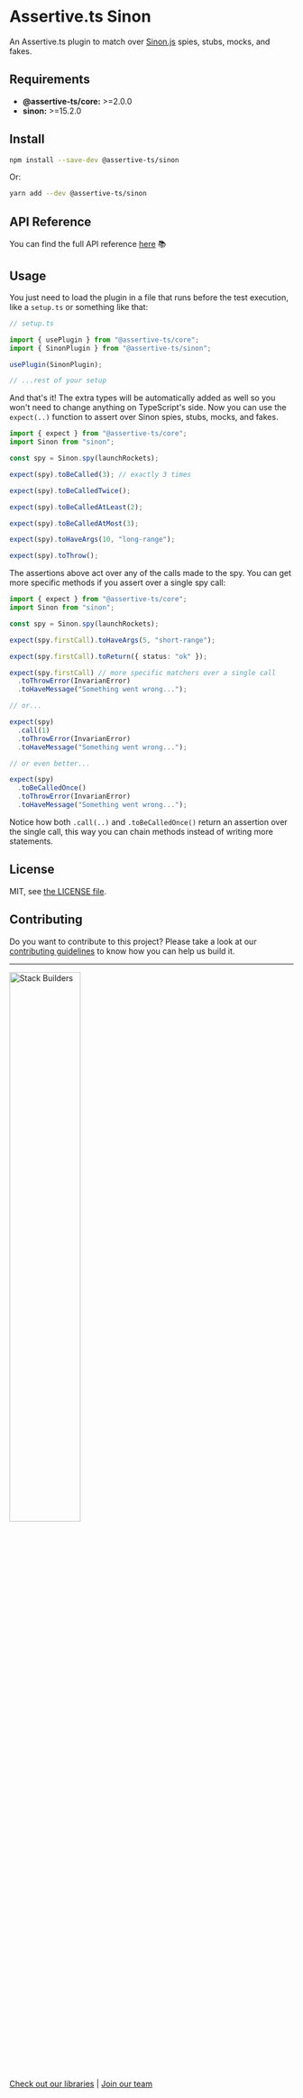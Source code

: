 # Assertive.ts Sinon

An Assertive.ts plugin to match over [Sinon.js](https://sinonjs.org/) spies, stubs, mocks, and fakes.

## Requirements

- **@assertive-ts/core:** >=2.0.0
- **sinon:** >=15.2.0

## Install

```sh
npm install --save-dev @assertive-ts/sinon
```

Or:

```sh
yarn add --dev @assertive-ts/sinon
```

## API Reference

You can find the full API reference [here](https://stackbuilders.github.io/assertive-ts/docs/sinon/build/) 📚

## Usage

You just need to load the plugin in a file that runs before the test execution, like a `setup.ts` or something like that:

```ts
// setup.ts

import { usePlugin } from "@assertive-ts/core";
import { SinonPlugin } from "@assertive-ts/sinon";

usePlugin(SinonPlugin);

// ...rest of your setup
```

And that's it! The extra types will be automatically added as well so you won't need to change anything on TypeScript's side. Now you can use the `expect(..)` function to assert over Sinon spies, stubs, mocks, and fakes.

```ts
import { expect } from "@assertive-ts/core";
import Sinon from "sinon";

const spy = Sinon.spy(launchRockets);

expect(spy).toBeCalled(3); // exactly 3 times

expect(spy).toBeCalledTwice();

expect(spy).toBeCalledAtLeast(2);

expect(spy).toBeCalledAtMost(3);

expect(spy).toHaveArgs(10, "long-range");

expect(spy).toThrow();
```

The assertions above act over any of the calls made to the spy. You can get more specific methods if you assert over a single spy call:

```ts
import { expect } from "@assertive-ts/core";
import Sinon from "sinon";

const spy = Sinon.spy(launchRockets);

expect(spy.firstCall).toHaveArgs(5, "short-range");

expect(spy.firstCall).toReturn({ status: "ok" });

expect(spy.firstCall) // more specific matchers over a single call
  .toThrowError(InvarianError)
  .toHaveMessage("Something went wrong...");

// or...

expect(spy)
  .call(1)
  .toThrowError(InvarianError)
  .toHaveMessage("Something went wrong...");

// or even better...

expect(spy)
  .toBeCalledOnce()
  .toThrowError(InvarianError)
  .toHaveMessage("Something went wrong...");
```

Notice how both `.call(..)` and `.toBeCalledOnce()` return an assertion over the single call, this way you can chain methods instead of writing more statements.

## License

MIT, see [the LICENSE file](https://github.com/stackbuilders/assertive-ts/blob/main/packages/sinon/LICENSE).

## Contributing

Do you want to contribute to this project? Please take a look at our [contributing guidelines](https://github.com/stackbuilders/assertive-ts/blob/main/docs/CONTRIBUTING.md) to know how you can help us build it.

---

<img src="https://www.stackbuilders.com/media/images/Sb-supports.original.png" alt="Stack Builders" width="50%" />

[Check out our libraries](https://github.com/stackbuilders/) | [Join our team](https://www.stackbuilders.com/join-us/)
